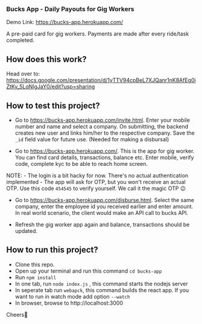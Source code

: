 ### Bucks App - Daily Payouts for Gig Workers

Demo Link: https://bucks-app.herokuapp.com/

A pre-paid card for gig workers. Payments are made after every ride/task completed.

## How does this work?
Head over to: https://docs.google.com/presentation/d/1yTTV94cpBeL7XJQanr1nK8AfEg0iZtKy_5LqNlgJaY0/edit?usp=sharing

## How to test this project?

- Go to https://bucks-app.herokuapp.com/invite.html. Enter your mobile number and name and select a company.
On submitting, the backend creates new user and links him/her to the respective company. Save the `_id` field value for future use. (Needed for making a disbursal)

- Go to https://bucks-app.herokuapp.com/. This is the app for gig worker. You can find card details, transactions, balance etc. Enter mobile, verify code, complete kyc to be able to reach home screen.

NOTE:
    -  The login is a bit hacky for now. There's no actual authentication implemented
    -  The app will ask for OTP, but you won't receive an actual OTP. Use this code `454545` to verify yourself. We call it the magic OTP :wink:
  
- Go to https://bucks-app.herokuapp.com/disburse.html. Select the same company, enter the employee id you received earlier and enter amount. In real world scenario, the client would make an API call to bucks API.
  
- Refresh the gig worker app again and balance, transactions should be updated.


## How to run this project?

- Clone this repo.
- Open up your terminal and run this command `cd bucks-app`
- Run `npm install`
- In one tab, run `node index.js` , this command starts the nodejs server
- In seperate tab run `webapck`, this command builds the react app. If you want to run in watch mode add option `--watch`
- In browser, browse to http://localhost:3000

Cheers🍻


